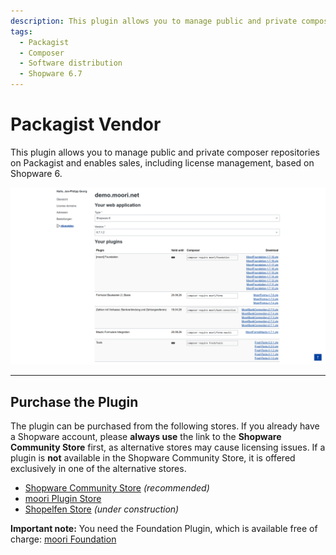 ```yaml
---
description: This plugin allows you to manage public and private composer repositories on Packagist and enables sales, including license management, based on Shopware 6.
tags:
  - Packagist
  - Composer
  - Software distribution
  - Shopware 6.7
---
```


# Packagist Vendor

This plugin allows you to manage public and private composer repositories on Packagist and enables sales, including license management, based on Shopware 6.

![Preview](images/preview.png)

---

## Purchase the Plugin

The plugin can be purchased from the following stores. If you already have a Shopware account, please **always use** the link to the **Shopware Community Store** first, as alternative stores may cause licensing issues. If a plugin is **not** available in the Shopware Community Store, it is offered exclusively in one of the alternative stores.

- [Shopware Community Store](https://store.shopware.com/en/search?search=MoorlPackagistVendor) *(recommended)*
- [moori Plugin Store](https://moori-plugin-store.com/MoorlPackagistVendor)
- [Shopelfen Store](https://www.shopelfen.de/) *(under construction)*


**Important note:** You need the Foundation Plugin, which is available free of charge: [moori Foundation](../MoorlFoundation/index.md)


